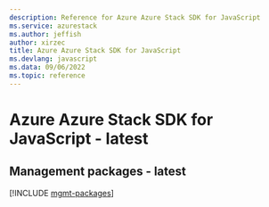 ```yaml
---
description: Reference for Azure Azure Stack SDK for JavaScript
ms.service: azurestack
ms.author: jeffish
author: xirzec
title: Azure Azure Stack SDK for JavaScript
ms.devlang: javascript
ms.data: 09/06/2022
ms.topic: reference
---
```

# Azure Azure Stack SDK for JavaScript - latest

## Management packages - latest
[!INCLUDE [mgmt-packages](azure-stack-mgmt-index.md)]
